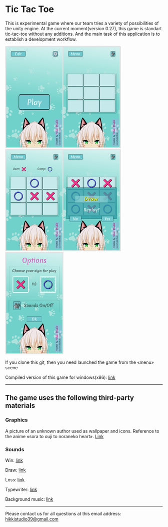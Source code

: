 # Tic Tac Toe
This is experimental game where our team tries a variety of possibilities of the unity engine.
At the current moment(version 0.27), this game is standart tic-tac-toe without any additions.
And the main task of this application is to establish a development workflow.

![Menu and game field](https://github.com/hikkistudio/TicTacToe/blob/main/github_preview/GitHub_GameField.jpg "Menu and game field")
![Gameplay and pop-up window](https://github.com/hikkistudio/TicTacToe/blob/main/github_preview/GitHub_WndEndLvl.jpg "Gameplay and pop-up window")
![Options](https://github.com/hikkistudio/TicTacToe/blob/main/github_preview/GitHub_Options.jpg "Options")

If you clone this git, then you need launched the game from the «menu» scene

Compiled version of this game for windows(x86): [link](https://hikkistudio.com/#tictactoe)

---

## The game uses the following third-party materials

### Graphics

A picture of an unknown author used as wallpaper and icons. Reference to the anime «sora to ouji to noraneko heart».
[Link](https://wallpapercrafter.com/114811-anime-nora-to-oujo-to-noraneko-heart-anime-girls-shachi-yuuri-green-eyes-simple-background-nekomimi.html)

### Sounds

Win:
[link](https://freesound.org/people/Unlistenable/sounds/391539/)

Draw:
[link](https://freesound.org/people/MLaudio/sounds/511484/)

Loss:
[link](https://freesound.org/people/Unlistenable/sounds/391536/)

Typewriter:
[link](https://freesound.org/people/yottasounds/sounds/380137/)

Background music:
[link](https://freesound.org/people/Magntron/sounds/335571/)

---

Please contact us for all questions at this email address:
hikkistudio39@gmail.com

